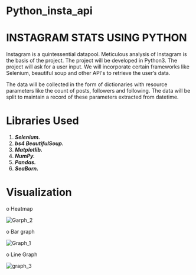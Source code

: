 # Python_insta_api

# INSTAGRAM STATS USING PYTHON

Instagram is a quintessential datapool. Meticulous analysis of Instagram is the
basis of the project. The project will be developed in Python3. The project will ask
for a user input. We will incorporate certain frameworks like Selenium,
beautiful soup and other API's to retrieve the user’s data.

The data will be collected in the form of dictionaries with resource parameters like
the count of posts, followers and following. The data will be split to maintain a
record of these parameters extracted from datetime.

# Libraries Used
1. **_Selenium._**
2. **_bs4 BeautifulSoup._** 
3. **_Matplotlib._**
4. **_NumPy._**
5. **_Pandas._**
6. **_SeaBorn._**
 
 # Visualization
 
 o Heatmap
 
 ![Garph_2](https://user-images.githubusercontent.com/66065422/128352763-820a58dd-ac52-4a97-90f8-a665dd57cac1.png)
 
o Bar graph 
 
 ![Graph_1](https://user-images.githubusercontent.com/66065422/128352987-6343a48d-b20e-4cbf-bf71-931753240fa4.png)
 
 o Line Graph
 
 ![graph_3](https://user-images.githubusercontent.com/66065422/128353017-86bdc344-15d6-4c6b-be47-bc86a56d1527.png)

